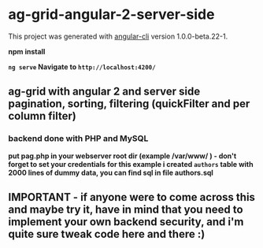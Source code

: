 # ag-grid-angular-2-server-side

This project was generated with [angular-cli](https://github.com/angular/angular-cli) version 1.0.0-beta.22-1.

**npm install**

**`ng serve` Navigate to `http://localhost:4200/`**

## **ag-grid with angular 2 and server side pagination, sorting, filtering (quickFilter and per column filter)**

### backend done with PHP and MySQL
**put pag.php in your webserver root dir (example /var/www/ ) - don't forget to set your credentials**
**for this example i created `authors` table with 2000 lines of dummy data, you can find sql in file authors.sql**



## IMPORTANT - if anyone were to come across this and maybe try it, have in mind that you need to implement your own backend security, and i'm quite sure tweak code here and there :)
